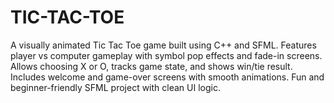 # TIC-TAC-TOE
A visually animated Tic Tac Toe game built using C++ and SFML. Features player vs computer gameplay with symbol pop effects and fade-in screens. Allows choosing X or O, tracks game state, and shows win/tie result. Includes welcome and game-over screens with smooth animations. Fun and beginner-friendly SFML project with clean UI logic.
